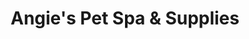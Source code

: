 ---
title: "Angie's Pet Spa & Supplies"
url: /pembroke-pines/angies-pet-spa-und-supplies/
shop: Tiersalon
---